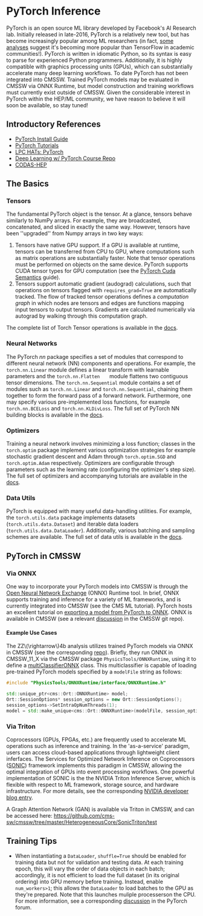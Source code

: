# PyTorch Inference
PyTorch is an open source ML library developed by Facebook's AI Research lab. Initially released in late-2016, PyTorch is a relatively new tool, but has become increasingly popular among ML researchers (in fact, [some analyses](http://horace.io/pytorch-vs-tensorflow/) suggest it's becoming more popular than TensorFlow in academic communities!). PyTorch is written in idiomatic Python, so its syntax is easy to parse for experienced Python programmers. Additionally, it is highly compatible with graphics processing units (GPUs), which can substantially accelerate many deep learning workflows. To date PyTorch has not been integrated into CMSSW. Trained PyTorch models may be evaluated in CMSSW via ONNX Runtime, but model construction and training workflows must currently exist outside of CMSSW. Given the considerable interest in PyTorch within the HEP/ML community, we have reason to believe it will soon be available, so stay tuned! 

## Introductory References

- [PyTorch Install Guide](https://pytorch.org/get-started/locally/)
- [PyTorch Tutorials](https://pytorch.org/tutorials/)
- [LPC HATs: PyTorch](https://github.com/FNALLPC/machine-learning-hats/blob/master/3.1-dense-pytorch.ipynb)
- [Deep Learning w/ PyTorch Course Repo](https://github.com/Atcold/pytorch-Deep-Learning)
- [CODAS-HEP](https://codas-hep.org/)

## The Basics

### Tensors 
The fundamental PyTorch object is the tensor. At a glance, tensors behave similarly to NumPy arrays. For example, they are broadcasted, concatenated, and sliced in exactly the same way. However, tensors have been ''upgraded'' from Numpy arrays in two key ways:
1) Tensors have native GPU support. If a GPU is available at runtime, tensors can be transferred from CPU to GPU, where computations such as matrix operations are substantially faster. Note that tensor operations must be performed on objects on the same device. PyTorch supports CUDA tensor types for GPU computation (see the [PyTorch Cuda Semantics](https://pytorch.org/docs/stable/notes/cuda.html#cuda-semantics) guide).
2) Tensors support automatic gradient (audograd) calculations, such that operations on tensors flagged with `requires_grad=True` are automatically tracked. The flow of tracked tensor operations defines a *computation graph* in which nodes are tensors and edges are functions mapping input tensors to output tensors. Gradients are calculated numerically via autograd by walking through this computation graph. 

The complete list of Torch Tensor operations is available in the [docs](https://pytorch.org/docs/stable/torch.html?highlight=mm). 

### Neural Networks 
The PyTorch *nn* package specifies a set of modules that correspond to different neural network (NN) components and operations. For example, the `torch.nn.Linear` module defines a linear transform with learnable parameters and the `torch.nn.Flatten   ` module flattens two contiguous tensor dimensions. The `torch.nn.Sequential` module contains a set of modules such as `torch.nn.Linear` and `torch.nn.Sequential`, chaining them together to form the forward pass of a forward network. Furthermore, one may specify various pre-implemented loss functions, for example `torch.nn.BCELoss` and `torch.nn.KLDivLoss`. The full set of PyTorch NN building blocks is available in the [docs](https://pytorch.org/docs/stable/nn.html). 

### Optimizers 
Training a neural network involves minimizing a loss function; classes in the `torch.optim` package implement various optimization strategies for example stochastic gradient descent and Adam through `torch.optim.SGD` and `torch.optim.Adam` respectively. Optimizers are configurable through parameters such as the learning rate (configuring the optimizer's step size). The full set of optimizers and accompanying tutorials are available in the [docs](https://pytorch.org/docs/stable/optim.html). 

### Data Utils
PyTorch is equipped with many useful data-handling utilities. For example, the `torch.utils.data` package implements datasets (`torch.utils.data.Dataset`) and iterable data loaders (`torch.utils.data.DataLoader`). Additionally, various batching and sampling schemes are available. The full set of data utils is available in the [docs](https://pytorch.org/docs/stable/data.html?highlight=dataset). 

## PyTorch in CMSSW
### Via ONNX
One way to incorporate your PyTorch models into CMSSW is through the [Open Neural Network Exchange](https://www.onnxruntime.ai/about.html) (ONNX) Runtime tool. In brief, ONNX supports training and inference for a variety of ML frameworks, and is currently integrated into CMSSW (see the CMS ML tutorial).  PyTorch hosts an excellent tutorial on [exporting a model from PyTorch to ONNX](https://pytorch.org/tutorials/advanced/super_resolution_with_onnxruntime.html). ONNX is available in CMSSW (see a relevant [discussion](https://github.com/cms-sw/cmssw/issues/27458) in the CMSSW git repo). 

#### Example Use Cases 
The ZZ\\(\rightarrow\\)4b analysis utilizes trained PyTorch models via ONNX in CMSSW (see the corresponding [repo](https://github.com/patrickbryant/ZZ4b/blob/master/README.md)). Briefly, they run ONNX in CMSSW_11_X via the CMSSW package `PhysicsTools/ONNXRuntime`, using it to define a [multiClassifierONNX](https://github.com/patrickbryant/ZZ4b/blob/5931a21d8005683e23166c0b44b9594b52ad1126/nTupleAnalysis/interface/multiClassifierONNX.h) class. This multiclassifier is capable of loading pre-trained PyTorch models specified by a `modelFile` string as follows:

``` C++
#include "PhysicsTools/ONNXRuntime/interface/ONNXRuntime.h"

std::unique_ptr<cms::Ort::ONNXRuntime> model;
Ort::SessionOptions* session_options = new Ort::SessionOptions();
session_options->SetIntraOpNumThreads(1);
model = std::make_unique<cms::Ort::ONNXRuntime>(modelFile, session_options);
```

### Via Triton
Coprocessors (GPUs, FPGAs, etc.) are frequently used to accelerate ML operations such as inference and training. In the 'as-a-service' paradigm, users can access cloud-based applications through lightweight client inferfaces. The Services for Optimized Network Inference on Coprocessors ([SONIC](https://github.com/cms-sw/cmssw/tree/master/HeterogeneousCore/SonicCore)) framework implements this paradigm in CMSSW, allowing the optimal integration of GPUs into event processing workflows. One powerful implementation of SONIC is the the NVIDIA Triton Inference Server, which is flexible with respect to ML framework, storage source, and hardware infrastructure. For more details, see the corresponding [NVIDIA developer blog entry](https://developer.nvidia.com/blog/scaling-inference-in-high-energy-particle-physics-at-fermilab-using-nvidia-triton-inference-server/). 

A Graph Attention Network (GAN) is available via Triton in CMSSW, and can be accessed here: https://github.com/cms-sw/cmssw/tree/master/HeterogeneousCore/SonicTriton/test

## Training Tips
- When instantiating a `DataLoader`, `shuffle=True` should be enabled for training data but not for validation and testing data. At each training epoch, this will vary the order of data objects in each batch; accordingly, it is not efficient to load the full dataset (in its original ordering) into GPU  memory before training. Instead, enable `num_workers>1`; this allows the `DataLoader` to load batches to the GPU as they're prepared. Note that this launches muliple processerson the CPU. For more information, see a corresponding [discussion](https://discuss.pytorch.org/t/keras-trains-significantly-faster-than-pytorch-for-simple-network/124303/5) in the PyTorch forum. 